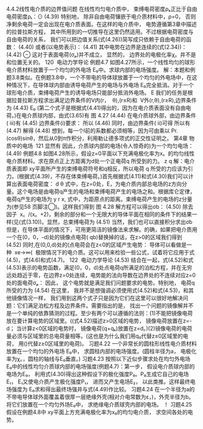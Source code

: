 
4.4.2线性电介质的边界值问题
在线性均匀电介质中， 束缚电荷密度ρₖ正比于自由电荷密度ρₜ：⊙
(4.39)
特别地， 除非自由电荷镶嵌于电介质材料中，ρ=0， 否则净剩余电荷一定会出现在电介质表面。在这样的电介质中， 电势遵循第3章中描述的拉普拉斯方程， 其中所用到的一切推导在这里仍然适用。不过根据电荷密度与自由电荷的关系， 我们可以把边值关系(式(4.26))简写成只依赖于自由电荷的函数：
(4.40)
或者(以电势表示)：
(4.41)
其中电势在边界是连续的(式(2.34))：
(4.42)
⊖ 这对于表面电荷(σₚ)并不成立， 显然的， 边界处的电极化率χ。并不是和位置无关的。
120  电动力学导论
例题4.7
如图4.27所示，一个线性均匀的球形电介质材料放置于一个均匀的外电场 E₀中。求球内部的电场强度。
解：本题和例题3.8类似。在例题3.8中，一个不带电的导体球放置于一个均匀的外电场中，在这种情况下，在导体球内部由诱导电荷产生的电场与外电场 E₀完全抵消。对于一个球形电介质，束缚电荷产生的诱导电场只能部分抵消外电场。
E
我们的任务是根据拉普拉斯方程求出满足边界条件的V内(r，  θ),(r≤R)和  V外(r,θ),(r≥R),边界条件为
(4.43)
E₀
(第二个式子是根据式(4.41)得出的，因为在电介质表面没有自由电荷。)在电介质球内部，由式(3.65)有
图 4.27
(4.44)
在电介质球外部，由边界条件( iii)有
(4.45)
边界条件(i)要求：
所以
(4.46)
同时，由边界条件( ii)可得
所以有
(4.47)
解得
(4.48)
想到，每一个l前的系数都必须相等，因为可由乘以 Pr.(cosθ)sinθ，然后从0到π作积分，利用勒让德多项式的正交性证明之。
第4章 物质中的电场  121
显然有
因此，介质球内部的电场(令人惊奇的)为一个均匀电场：
(4.49)
例题4.8
如图4.28所示，假设z=0平面以下充满电极化率为x。的均匀线性电介质材料。求在原点正上方距离为d处一个正电荷q 所受到的力。
z
q
解：电介质表面即 xy平面所产生的束缚电荷符号和q相反，所以电荷 q 所受的力应该为引力。(根据式(4.39)，不存在体束缚电荷。)首先根据式(4.11)和式(4.30)我们可以计算出表面电荷密度：
d
θ
式中，在z=0处，E，为电介质内部总电场的z方向分量。这个电场是由电荷q产生的电场和束缚电荷产生的电场之和。根据库仑定律，电荷q产生的电场为
y
r
x,
式中，为距原点的距离。束缚电荷产生的电场的z分量为(参见58 页脚注◯)。这样我们得到
图 4.28
解方程可以得出σb：
(4.50)
除去因子  x。/(x。+2)，剩余的部分和一个无限大的导体平面在相同的条件下的结果一样(见(式(3.10))。显然，总束缚电荷为
(4.51)
当然，我们也可以直接积分求出σb
但是，在导体平面的情况下，可用更简洁的镜像法来求解。的确，如果把电介质用一个在(0，0，-d)处的镜像点电荷( qb)替换掉的话，在z>0的区域我们得到
(4.52)
同时,在(0,0,d)处的(点电荷会在z<0的区域产生电势：
导体可以看做是一种  xe→∞(  极限情况下的电介质。这可以用来检验一些公式，试着将它应用于式(4.5)，式(4.6)和式(4.7)。
122  电动力学导论
(4.53)
结合在一起，式(4.52)和式(4.53)表示的电势函数，满足(0，0，d)处点电荷q所满足的泊松方程，并在无穷远处趋近于零，在边界z=0处连续，电势能的法向导数在边界处的不连续对应z=0处的面电荷σₚ：
因此， 这个电势就是满足我们问题要求的电势。特别地， 电荷q所受的力为
(4.54)
在这里， 我并不是想强调必须使用式(4.52)和式(4.53)，和其他镜像情况一样， 我们用到这两个式子只是因为它们在这里可以很好地解决问题：它们满足泊松方程及边界条件。需要指出的是， 找出一个问题的镜像解并不是一个单纯的依靠猜测的过程。至少有两个可以遵循的法则：(1)不能把镜像电荷放在要计算电势的区域里。((式4.52)描述z>0区域的电势， 镜像电荷放置在z=-d； 当计算z<0区域的电势时， 镜像电荷(q+qₖ)放置在z=d。)(2)镜像电荷的电荷量必须与区域里的总电荷量相等。(这也是为什么我们用q₀代替z≤0区域里的电荷， 用()代替z≥0区域里的电荷)。
习题4.22 一个非常长的圆柱形线性电介质材料放置在一个均匀的外电场 E₀中， 求圆柱内部的电场强度。(圆柱半径为a， 电极化率为χ。，圆柱的轴线与E₀垂直。)
习题4.23 按照以下近似步骤求处在均匀外电场 E₀中的线性均匀介质球内部的电场强度(例题4.7)：第一步， 假设电介质球内部的电场为E₀， 利用式(4.30)得出这种假设下的极化强度P₀。P₀生成它自己的电场E₁， E₁又使电介质产生极化强度P₁， 进而又产生电场E₂， 以此类推。这样最终电场强度为 E₀求和得出最终场强并与式(4.49)作比较。
习题4.24 在一个半径为a的不带电导体球外面覆盖着很厚一层绝缘外壳(相对介电常数为ε，)，外壳半径为b。将它们放置在一个均匀外场E₀中， 求绝缘电介质球壳内部的电场。
！ 习题4.25 假设在例题4.8中 xy平面上方充满电极化率为x₀的均匀电介质， 求空间各处的电势。

